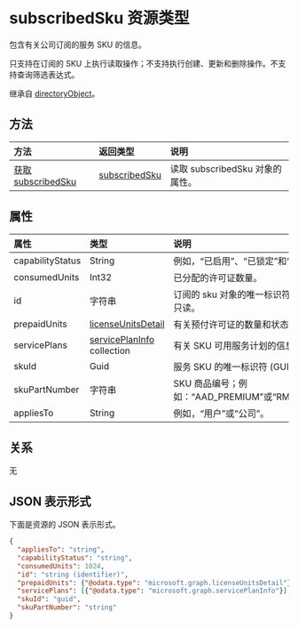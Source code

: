 # <a name="subscribedsku-resource-type"></a>subscribedSku 资源类型

包含有关公司订阅的服务 SKU 的信息。

只支持在订阅的 SKU 上执行读取操作；不支持执行创建、更新和删除操作。不支持查询筛选表达式。

继承自 [directoryObject](directoryobject.md)。


## <a name="methods"></a>方法
| 方法           | 返回类型    |说明|
|:---------------|:--------|:----------|
|[获取 subscribedSku](../api/subscribedsku_get.md) | [subscribedSku](subscribedsku.md) |读取 subscribedSku 对象的属性。|

## <a name="properties"></a>属性
| 属性       | 类型    |说明|
|:---------------|:--------|:----------|
|capabilityStatus|String|例如，“已启用”、“已锁定”和“已挂起”。|
|consumedUnits|Int32|已分配的许可证数量。|
|id|字符串|订阅的 sku 对象的唯一标识符。密钥。只读。|
|prepaidUnits|[licenseUnitsDetail](licenseunitsdetail.md)|有关预付许可证的数量和状态的信息。|
|servicePlans|[servicePlanInfo](serviceplaninfo.md) collection|有关 SKU 可用服务计划的信息。|
|skuId|Guid|服务 SKU 的唯一标识符 (GUID)。|
|skuPartNumber|字符串|SKU 商品编号；例如：“AAD_PREMIUM”或“RMSBASIC”。|
|appliesTo|String|例如，“用户”或“公司”。|

## <a name="relationships"></a>关系
无

## <a name="json-representation"></a>JSON 表示形式

下面是资源的 JSON 表示形式。

<!-- {
  "blockType": "resource",
  "optionalProperties": [

  ],
  "keyProperty": "id",
  "@odata.type": "microsoft.graph.subscribedSku"
}-->

```json
{
  "appliesTo": "string",
  "capabilityStatus": "string",
  "consumedUnits": 1024,
  "id": "string (identifier)",
  "prepaidUnits": {"@odata.type": "microsoft.graph.licenseUnitsDetail"},
  "servicePlans": [{"@odata.type": "microsoft.graph.servicePlanInfo"}],
  "skuId": "guid",
  "skuPartNumber": "string"
}

```
<!-- uuid: 8fcb5dbc-d5aa-4681-8e31-b001d5168d79
2015-10-25 14:57:30 UTC -->
<!-- {
  "type": "#page.annotation",
  "description": "subscribedSku resource",
  "keywords": "",
  "section": "documentation",
  "tocPath": ""
}-->
